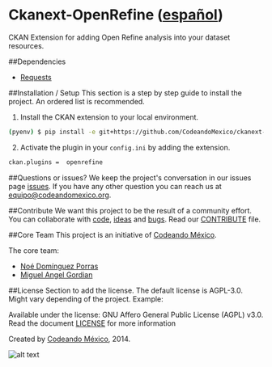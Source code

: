 Ckanext-OpenRefine ([español](/LEEME.md))
============

CKAN Extension for adding Open Refine analysis into your dataset resources. 

##Dependencies

- [Requests](python-requests.org)

##Installation / Setup
This section is a step by step guide to install the project. An ordered list is recommended.

1. Install the CKAN extension to your local environment.
  ```sh
  (pyenv) $ pip install -e git+https://github.com/CodeandoMexico/ckanext-openrefine.git@master#egg=ckanext-widgets
  ```

2. Activate the plugin in your ``config.ini`` by adding the extension.
  ```sh
  ckan.plugins =  openrefine
  ```

##Questions or issues?
We keep the project's conversation in our issues page [issues](https://github.com/CodeandoMexico/ckanext-openrefine/issues). If you have any other question you can reach us at <equipo@codeandomexico.org>.

##Contribute
We want this project to be the result of a community effort. You can collaborate with [code](https://github.com/CodeandoMexico/ckanext-openrefine/pulls), [ideas](https://github.com/CodeandoMexico/ckanext-openrefine/issues) and [bugs](https://github.com/CodeandoMexico/ckanext-openrefine/issues). Read our [CONTRIBUTE](/CONTRIBUTE.md) file.

##Core Team
This project is an initiative of [Codeando México](http://www.codeandomexico.org).

The core team:
- [Noé Domínguez Porras](https://github.com/poguez)
- [Miguel Angel Gordian](https://github.com/zoek1)

##License
Section to add the license. The default license is AGPL-3.0. Might vary depending of the project. Example:

Available under the license: GNU Affero General Public License (AGPL) v3.0. Read the document [LICENSE](/LICENSE) for more information

Created by [Codeando México](http://www.codeandomexico.org), 2014.

![alt text](http://blog.codeandomexico.org/images/logo.png "Codeando México")
